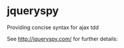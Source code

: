 jqueryspy
=========

Providing concise syntax for ajax tdd

See <a href="http://jqueryspy.com/">http://jqueryspy.com/</a> for further details: